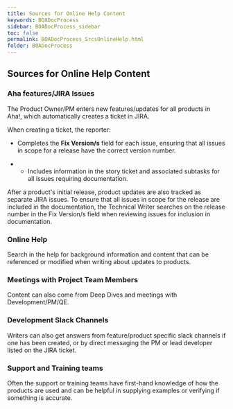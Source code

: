 ```yaml
---
title: Sources for Online Help Content
keywords: BOADocProcess
sidebar: BOADocProcess_sidebar
toc: false
permalink: BOADocProcess_SrcsOnlineHelp.html
folder: BOADocProcess
---
```

Sources for Online Help Content
-------------------------------

### Aha features/JIRA Issues

The Product Owner/PM enters new features/updates for all products in
Aha!, which automatically creates a ticket in JIRA.

When creating a ticket, the reporter:

-   Completes the **Fix Version/s** field for each issue, ensuring that
    all issues in scope for a release have the correct version number.

-   -   Includes information in the story ticket and associated subtasks
    for all issues requiring documentation.

After a product's initial release, product updates are also tracked as
separate JIRA issues. To ensure that all issues in scope for the release
are included in the documentation, the Technical Writer searches on the
release number in the Fix Version/s field when reviewing issues for
inclusion in documentation.

### Online Help

Search in the help for background information and content that can be
referenced or modified when writing about updates to products.

### Meetings with Project Team Members

Content can also come from Deep Dives and meetings with
Development/PM/QE.

### Development Slack Channels

Writers can also get answers from feature/product specific slack
channels if one has been created, or by direct messaging the PM or lead
developer listed on the JIRA ticket.

### Support and Training teams

Often the support or training teams have first-hand knowledge of how the
products are used and can be helpful in supplying examples or verifying
if something is accurate.
